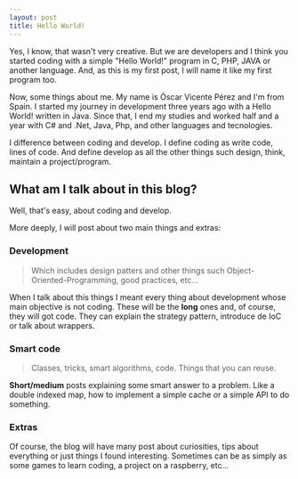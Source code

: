 ```yaml
---
layout: post
title: Hello World!
---
```


Yes, I know, that wasn't very creative. But we are developers and I think you started coding with a simple "Hello World!" program in C, PHP, JAVA or another language. And, as this is my first post, I will name it like my first program too.

Now, some things about me. My name is Óscar Vicente Pérez and I'm from Spain. I started my journey in development three years ago with a Hello World! written in Java. Since that, I end my studies and worked half and a year with C# and .Net, Java, Php, and other languages and tecnologies.

I difference between coding and develop. I define coding as write code, lines of code. And define develop as all the other things such design, think, maintain a project/program. 

## What am I talk about in this blog?

Well, that's easy, about coding and develop. 

More deeply, I will post about two main things and extras:

### Development

> Which includes design patters and other things such Object-Oriented-Programming, good practices, etc...

When I talk about this things I meant every thing about development whose main objective is not coding. These will be the **long** ones and, of course, they will got code. They can explain the strategy pattern, introduce de IoC or talk about wrappers.

### Smart code

> Classes, tricks, smart algorithms, code. Things that you can reuse.

**Short/medium** posts explaining some smart answer to a problem. Like a double indexed map, how to implement a simple cache or a simple API to do something.

### Extras

Of course, the blog will have many post about curiosities, tips about everything or just things I found interesting. Sometimes can be as simply as some games to learn coding, a project on a raspberry, etc...


